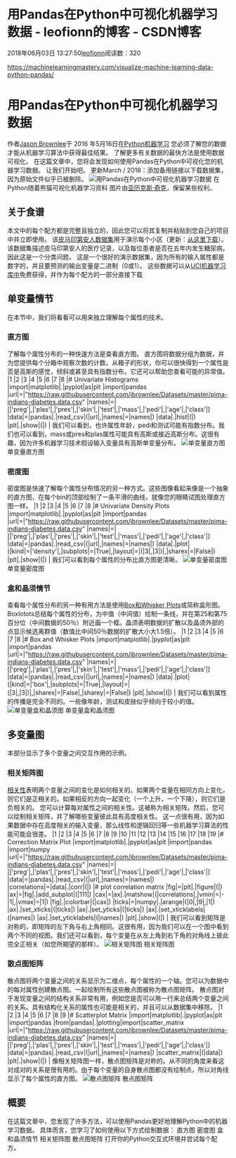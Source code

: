 
# 用Pandas在Python中可视化机器学习数据 - leofionn的博客 - CSDN博客


2018年06月03日 13:27:50[leofionn](https://me.csdn.net/qq_36142114)阅读数：320


https://machinelearningmastery.com/visualize-machine-learning-data-python-pandas/

# 用Pandas在Python中可视化机器学习数据
作者[Jason Brownlee](https://machinelearningmastery.com/author/jasonb/)于 2016 年5月16日在[Python机器学习](https://machinelearningmastery.com/category/python-machine-learning/)
您必须了解您的数据才能从机器学习算法中获得最佳结果。
了解更多有关数据的最快方法是使用数据可视化。
在这篇文章中，您将会发现如何使用Pandas在Python中可视化您的机器学习数据。
让我们开始吧。
更新March / 2018：添加备用链接以下载数据集，因为原始文件似乎已被删除。
![用Pandas在Python中可视化机器学习数据](https://3qeqpr26caki16dnhd19sv6by6v-wpengine.netdna-ssl.com/wp-content/uploads/2016/05/Visualize-Machine-Learning-Data-in-Python-With-Pandas.jpg)
在Python随着熊猫可视化机器学习资料
图片由[亚历克斯·奇克](https://www.flickr.com/photos/cheek/4988159977/)，保留某些权利。
## 关于食谱
本文中的每个配方都是完整且独立的，因此您可以将其复制并粘贴到您自己的项目中并立即使用。
该[皮马印第安人数据集](https://archive.ics.uci.edu/ml/datasets/Pima+Indians+Diabetes)用于演示每个小区（更新：[从这里下载](https://raw.githubusercontent.com/jbrownlee/Datasets/master/pima-indians-diabetes.data.csv)）。该数据集描述皮马印第安人的医疗记录，以及每位患者是否在五年内发生糖尿病。因此这是一个分类问题。
这是一个很好的演示数据集，因为所有的输入属性都是数字的，并且要预测的输出变量是二进制（0或1）。
这些数据可以从[UCI机器学习库中](https://archive.ics.uci.edu/ml/index.html)免费获得，并作为每个配方的一部分直接下载

## 单变量情节
在本节中，我们将看看可以用来独立理解每个属性的技术。
### 直方图
了解每个属性分布的一种快速方法是查看直方图。
直方图将数据分组为数据，并为您提供每个分箱中观察次数的计数。从箱子的形状，你可以很快得到一个属性是否是高斯的感觉，倾斜或甚至具有指数分布。它还可以帮助您查看可能的异常值。
|1
|2
|3
|4
|5
|6
|7
|8
|\# Univariate Histograms
|import|matplotlib|.|pyplot|as|plt
|import|pandas
|url|=|"https://raw.githubusercontent.com/jbrownlee/Datasets/master/pima-indians-diabetes.data.csv"
|names|=|[|'preg'|,|'plas'|,|'pres'|,|'skin'|,|'test'|,|'mass'|,|'pedi'|,|'age'|,|'class'|]
|data|=|pandas|.|read_csv|(|url|,|names|=|names|)
|data|.|hist|(|)
|plt|.|show|(|)
|
我们可以看到，也许属性年龄，pedi和测试可能有指数分布。我们也可以看到，mass或pres和plas属性可能具有高斯或接近高斯分布。这很有趣，因为许多机器学习技术假设输入变量具有高斯单变量分布。
![单变量直方图](https://3qeqpr26caki16dnhd19sv6by6v-wpengine.netdna-ssl.com/wp-content/uploads/2016/03/Univariate-Histograms.png)
单变量直方图
### 密度图
密度图是快速了解每个属性分布情况的另一种方式。这些图像看起来像是一个抽象的直方图，在每个bin的顶部绘制了一条平滑的曲线，就像您的眼睛试图处理直方图一样。
|1
|2
|3
|4
|5
|6
|7
|8
|\# Univariate Density Plots
|import|matplotlib|.|pyplot|as|plt
|import|pandas
|url|=|"https://raw.githubusercontent.com/jbrownlee/Datasets/master/pima-indians-diabetes.data.csv"
|names|=|[|'preg'|,|'plas'|,|'pres'|,|'skin'|,|'test'|,|'mass'|,|'pedi'|,|'age'|,|'class'|]
|data|=|pandas|.|read_csv|(|url|,|names|=|names|)
|data|.|plot|(|kind|=|'density'|,|subplots|=|True|,|layout|=|(|3|,|3|)|,|sharex|=|False|)
|plt|.|show|(|)
|
我们可以看到每个属性的分布比直方图更清晰。
![单变量密度图](https://3qeqpr26caki16dnhd19sv6by6v-wpengine.netdna-ssl.com/wp-content/uploads/2016/03/Univariate-Density-Plots.png)
单变量密度图
### 盒和晶须情节
查看每个属性分布的另一种有用方法是使用[Box和Whisker Plots](https://en.wikipedia.org/wiki/Box_plot)或简称盒形图。
Boxlotots总结每个属性的分布，为中值（中间值）绘制一条线，并在第25和第75百分位（中间数据的50％）附近画一个框。晶须表明数据的扩散以及晶须外部的点显示候选离群值（数值比中间50％数据的扩散大小大1.5倍）。
|1
|2
|3
|4
|5
|6
|7
|8
|\# Box and Whisker Plots
|import|matplotlib|.|pyplot|as|plt
|import|pandas
|url|=|"https://raw.githubusercontent.com/jbrownlee/Datasets/master/pima-indians-diabetes.data.csv"
|names|=|[|'preg'|,|'plas'|,|'pres'|,|'skin'|,|'test'|,|'mass'|,|'pedi'|,|'age'|,|'class'|]
|data|=|pandas|.|read_csv|(|url|,|names|=|names|)
|data|.|plot|(|kind|=|'box'|,|subplots|=|True|,|layout|=|(|3|,|3|)|,|sharex|=|False|,|sharey|=|False|)
|plt|.|show|(|)
|
我们可以看到属性的传播是完全不同的。一些像年龄，测试和皮肤似乎倾向于较小的值。
![单变量盒和晶须图](https://3qeqpr26caki16dnhd19sv6by6v-wpengine.netdna-ssl.com/wp-content/uploads/2016/03/Univariate-Box-and-Whisker-Plots.png)
单变量盒和晶须图
## 多变量图
本部分显示了多个变量之间交互作用的示例。
### 相关矩阵图
[相关性](https://en.wikipedia.org/wiki/Pearson_product-moment_correlation_coefficient)表明两个变量之间的变化是如何相关的。如果两个变量在相同方向上变化，则它们是正相关的。如果相反的方向一起变化（一个上升，一个下降），则它们是负相关的。
您可以计算每对属性之间的相关性。这被称为相关矩阵。然后，您可以绘制相关矩阵，并了解哪些变量彼此具有高度相关性。
这一点很有用，因为如果数据中存在高度相关的输入变量，那么线性和逻辑回归等一些机器学习算法的性能可能会很差。
|1
|2
|3
|4
|5
|6
|7
|8
|9
|10
|11
|12
|13
|14
|15
|16
|17
|18
|19
|\# Correction Matrix Plot
|import|matplotlib|.|pyplot|as|plt
|import|pandas
|import|numpy
|url|=|"https://raw.githubusercontent.com/jbrownlee/Datasets/master/pima-indians-diabetes.data.csv"
|names|=|[|'preg'|,|'plas'|,|'pres'|,|'skin'|,|'test'|,|'mass'|,|'pedi'|,|'age'|,|'class'|]
|data|=|pandas|.|read_csv|(|url|,|names|=|names|)
|correlations|=|data|.|corr|(|)
|\# plot correlation matrix
|fig|=|plt|.|figure|(|)
|ax|=|fig|.|add_subplot|(|111|)
|cax|=|ax|.|matshow|(|correlations|,|vmin|=|-|1|,|vmax|=|1|)
|fig|.|colorbar|(|cax|)
|ticks|=|numpy|.|arange|(|0|,|9|,|1|)
|ax|.|set_xticks|(|ticks|)
|ax|.|set_yticks|(|ticks|)
|ax|.|set_xticklabels|(|names|)
|ax|.|set_yticklabels|(|names|)
|plt|.|show|(|)
|
我们可以看到矩阵是对称的，即矩阵的左下角与右上角相同。这很有用，因为我们可以在一个图中看到两个不同的视图。我们还可以看到，每个变量在从左上角到右下角的对角线上彼此完全正相关（如您所期望的那样）。
![相关矩阵图](https://3qeqpr26caki16dnhd19sv6by6v-wpengine.netdna-ssl.com/wp-content/uploads/2016/03/Correlation-Matrix-Plot.png)
相关矩阵图
### 散点图矩阵
散点图将两个变量之间的关系显示为二维点，每个属性的一个轴。您可以为数据中的每对属性创建散点图。一起绘制所有这些散点图被称为散点图矩阵。
散点图对于发现变量之间的结构关系非常有用，例如您是否可以用一行来总结两个变量之间的关系。具有结构化关系的属性也可能是相关的，并且可以从数据集中移除。
|1
|2
|3
|4
|5
|6
|7
|8
|9
|\# Scatterplot Matrix
|import|matplotlib|.|pyplot|as|plt
|import|pandas
|from|pandas|.|plotting|import|scatter_matrix
|url|=|"https://raw.githubusercontent.com/jbrownlee/Datasets/master/pima-indians-diabetes.data.csv"
|names|=|[|'preg'|,|'plas'|,|'pres'|,|'skin'|,|'test'|,|'mass'|,|'pedi'|,|'age'|,|'class'|]
|data|=|pandas|.|read_csv|(|url|,|names|=|names|)
|scatter_matrix|(|data|)
|plt|.|show|(|)
|
像相关矩阵图一样，散点图矩阵是对称的。从不同的角度来看这对成对的关系是很有用的。由于每个变量的自身散点图都没有绘制点，所以对角线显示了每个属性的直方图。
![散点图矩阵](https://3qeqpr26caki16dnhd19sv6by6v-wpengine.netdna-ssl.com/wp-content/uploads/2016/03/Scatterplot-Matrix.png)
散点图矩阵
## 概要
在这篇文章中，您发现了许多方法，可以使用Pandas更好地理解Python中的机器学习数据。
具体而言，您学习了如何使用以下方式绘制数据：
直方图
密度图
盒和晶须情节
相关矩阵图
散点图矩阵
打开你的Python交互式环境并尝试每个配方。



